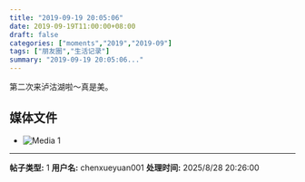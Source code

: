 ```yaml
---
title: "2019-09-19 20:05:06"
date: 2019-09-19T11:00:00+08:00
draft: false
categories: ["moments","2019","2019-09"]
tags: ["朋友圈","生活记录"]
summary: "2019-09-19 20:05:06..."
---
```


第二次来泸沽湖啦～真是美。

## 媒体文件

- ![Media 1](/Moments/photos/2019-09-19/201909192005060.jpg)

---

**帖子类型:** 1
**用户名:** chenxueyuan001
**处理时间:** 2025/8/28 20:26:00